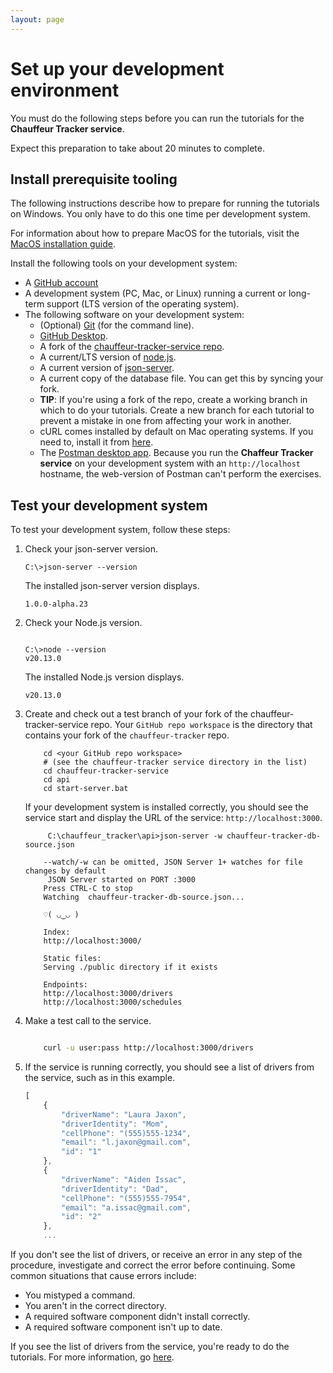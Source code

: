```yaml
---
layout: page
---
```


# Set up your development environment

You must do the following steps before you can run
the tutorials for the **Chauffeur Tracker service**.

Expect this preparation to take about 20 minutes to complete.

## Install prerequisite tooling

The following instructions describe how to prepare for running the tutorials on Windows. You only have to do this one time per development system.

For information about how to prepare MacOS for the tutorials, visit the [MacOS installation guide](../macos-installation).

Install the following tools on your development system:

* A [GitHub account](https://github.com)
* A development system (PC, Mac, or Linux) running a current or
long-term support (LTS version of the operating system).
* The following software on your development system:
  * (Optional) [Git](https://docs.github.com/en/get-started/quickstart/set-up-git) (for the command line).
  * [GitHub Desktop](https://desktop.github.com).
  * A fork of the [chauffeur-tracker-service repo](https://github.com/sinecoug/chauffeur-tracker-service).
  * A current/LTS version of [node.js](https://nodejs.org/en/).
  * A current version of [json-server](https://www.npmjs.com/package/json-server).
  * A current copy of the database file. You can get this by syncing your fork.
  * **TIP**: If you're using a fork of the repo, create a working branch in which to do your tutorials. Create a new branch for each tutorial to prevent a mistake in one from affecting your work in another.
  * cURL comes installed by default on Mac operating systems. If you need to, install it from [here](https://curl.se/windows/).
  * The [Postman desktop app](https://www.postman.com/downloads/). Because you run the **Chaffeur Tracker service** on your development system with an `http://localhost` hostname, the web-version of Postman can't perform the exercises.

## Test your development system

To test your development system, follow these steps:

1. Check your json-server version.

    ```shell
    C:\>json-server --version
    ```

   The installed json-server version displays.

    ```shell
    1.0.0-alpha.23
    ```

1. Check your Node.js version.

    ```shell
   
    C:\>node --version
    v20.13.0

    ```

    The installed Node.js version displays.

    ```shell
    v20.13.0
    ```

1. Create and check out a test branch of your fork of the chauffeur-tracker-service repo. Your `GitHub repo workspace` is the directory that contains your fork of the `chauffeur-tracker` repo.

    ```shell
        cd <your GitHub repo workspace>
        # (see the chauffeur-tracker service directory in the list)
        cd chauffeur-tracker-service
        cd api
        cd start-server.bat

    ```

    If your development system is installed correctly, you should see
    the service start and display the URL of the service: `http://localhost:3000`.

    ```shell
         C:\chauffeur_tracker\api>json-server -w chauffeur-tracker-db-source.json
    
        --watch/-w can be omitted, JSON Server 1+ watches for file changes by default
         JSON Server started on PORT :3000
        Press CTRL-C to stop
        Watching  chauffeur-tracker-db-source.json...
    
        ♡( ◡‿◡ )
    
        Index:
        http://localhost:3000/
    
        Static files:
        Serving ./public directory if it exists
    
        Endpoints:
        http://localhost:3000/drivers
        http://localhost:3000/schedules

    ```

1. Make a test call to the service.

    ```bash

        curl -u user:pass http://localhost:3000/drivers
    ```

1. If the service is running correctly, you should see a list of drivers from the service, such as in this example.

    ```js
    [
        {
            "driverName": "Laura Jaxon",
            "driverIdentity": "Mom",
            "cellPhone": "(555)555-1234",
            "email": "l.jaxon@gmail.com",
            "id": "1"
        },
        {
            "driverName": "Aiden Issac",
            "driverIdentity": "Dad",
            "cellPhone": "(555)555-7954",
            "email": "a.issac@gmail.com",
            "id": "2"
        },
        ...
    ```

If you don't see the list of drivers, or receive an error in any step
of the procedure, investigate and correct the error before continuing.
Some common situations that cause errors include:

* You mistyped a command.
* You aren't in the correct directory.
* A required software component didn't install correctly.
* A required software component isn't up to date.

If you see the list of drivers from the service, you're ready to do
the tutorials. For more information, go [here](../index.md).
